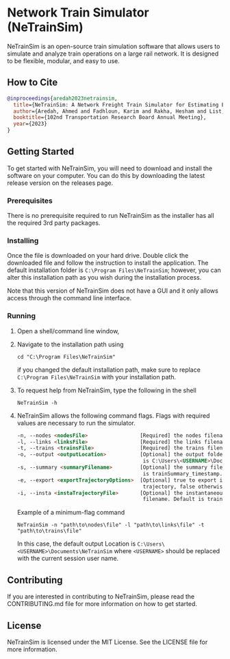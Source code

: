 # Network Train Simulator (NeTrainSim)

NeTrainSim is an open-source train simulation software that allows users to simulate and analyze train operations on a large rail network. It is designed to be flexible, modular, and easy to use.

## How to Cite

```bibtex
@inproceedings{aredah2023netrainsim,
  title={NeTrainSim: A Network Freight Train Simulator for Estimating Energy/Fuel Consumption},
  author={Aredah, Ahmed and Fadhloun, Karim and Rakha, Hesham and List, George},
  booktitle={102nd Transportation Research Board Annual Meeting},
  year={2023}
}
```


## Getting Started
To get started with NeTrainSim, you will need to download and install the software on your computer. You can do this by downloading the latest release version on the releases page.

### Prerequisites
There is no prerequisite required to run NeTrainSim as the installer has all the required 3rd party packages. 

### Installing
Once the file is downloaded on your hard drive. Double click the downloaded file and follow the instruction to install the application. The default installation folder is `C:\Program Files\NeTrainSim`; however, you can alter this installation path as you wish during the installation process. 

Note that this version of NeTrainSim does not have a GUI and it only allows access through the command line interface.

### Running

1. Open a shell/command line window,

2. Navigate to the installation path using 

   ```shell
   cd "C:\Program Files\NeTrainSim"
   ```

   if you changed the default installation path, make sure to replace `C:\Program Files\NeTrainSim` with your installation path.

3. To request help from NeTrainSim, type the following in the shell

   ```shell
   NeTrainSim -h
   ```

4. NeTrainSim allows the following command flags. Flags with required values are necessary to run the simulator.  

   ```html
   -n, --nodes <nodesFile>                 [Required] the nodes filename.
   -l, --links <linksFile>                 [Required] the links filename.
   -t, --trains <trainsFile>               [Required] the trains filename.
   -o, --output <outputLocation>           [Optional] the output folder address. Default 
	                                   		is C:\Users\<USERNAME>\Documents\NeTrainSim
   -s, --summary <summaryFilename>         [Optional] the summary filename. Default
	                                   		is trainSummary_timestamp.txt
   -e, --export <exportTrajectoryOptions>  [Optional] true to export instantaneous 
	                                   		trajectory, false otherwise. Default is false.
   -i, --insta <instaTrajectoryFile>       [Optional] the instantaneous trajectory 
	                                   		filename. Default is trainTrajectory_timestamp.csv
   ```

   Example of a minimum-flag command

   ```shell
   NeTrainSim -n "path\to\nodes\file" -l "path\to\links\file" -t "path\to\trains\file"
   ```

   In this case, the default output Location is `C:\Users\<USERNAME>\Documents\NeTrainSim`  where `<USERNAME>` should be replaced with the current session user name.

## Contributing

If you are interested in contributing to NeTrainSim, please read the CONTRIBUTING.md file for more information on how to get started.

## License

NeTrainSim is licensed under the MIT License. See the LICENSE file for more information.
